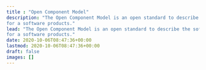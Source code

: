 ```yaml
---
title : "Open Component Model"
description: "The Open Component Model is an open standard to describe the software artefacts which have to be delivered
for a software products."
lead: "The Open Component Model is an open standard to describe the software artefacts which have to be delivered
for a software products."
date: 2020-10-06T08:47:36+00:00
lastmod: 2020-10-06T08:47:36+00:00
draft: false
images: []
---
```

